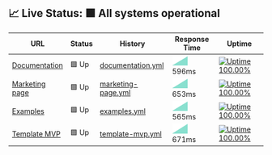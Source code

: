 ## 📈 Live Status: <!--live status--> **🟩 All systems operational**

<!--start: status pages-->
<!-- This summary is generated by Upptime (https://github.com/upptime/upptime) -->
<!-- Do not edit this manually, your changes will be overwritten -->

| URL                                                    | Status | History                                                                                                       | Response Time                                                                       | Uptime                                                                                                                                                                                                                                             |
| ------------------------------------------------------ | ------ | ------------------------------------------------------------------------------------------------------------- | ----------------------------------------------------------------------------------- | -------------------------------------------------------------------------------------------------------------------------------------------------------------------------------------------------------------------------------------------------- |
| [Documentation](https://documentation.platformos.com/) | 🟩 Up  | [documentation.yml](https://github.com/pavelloz/instances-uptimez/commits/master/history/documentation.yml)   | <img alt="Response time graph" src="./graphs/documentation.png" height="20"> 596ms  | [![Uptime 100.00%](https://img.shields.io/endpoint?url=https%3A%2F%2Fraw.githubusercontent.com%2Fpavelloz%2Finstances-uptimez%2Fmaster%2Fapi%2Fdocumentation%2Fuptime.json)](https://pavelloz.github.io/instances-uptimez/history/documentation)   |
| [Marketing page](https://www.platformos.com/)          | 🟩 Up  | [marketing-page.yml](https://github.com/pavelloz/instances-uptimez/commits/master/history/marketing-page.yml) | <img alt="Response time graph" src="./graphs/marketing-page.png" height="20"> 653ms | [![Uptime 100.00%](https://img.shields.io/endpoint?url=https%3A%2F%2Fraw.githubusercontent.com%2Fpavelloz%2Finstances-uptimez%2Fmaster%2Fapi%2Fmarketing-page%2Fuptime.json)](https://pavelloz.github.io/instances-uptimez/history/marketing-page) |
| [Examples](https://examples.platform-os.com/)          | 🟩 Up  | [examples.yml](https://github.com/pavelloz/instances-uptimez/commits/master/history/examples.yml)             | <img alt="Response time graph" src="./graphs/examples.png" height="20"> 565ms       | [![Uptime 100.00%](https://img.shields.io/endpoint?url=https%3A%2F%2Fraw.githubusercontent.com%2Fpavelloz%2Finstances-uptimez%2Fmaster%2Fapi%2Fexamples%2Fuptime.json)](https://pavelloz.github.io/instances-uptimez/history/examples)             |
| [Template MVP](https://getmarketplace.co)              | 🟩 Up  | [template-mvp.yml](https://github.com/pavelloz/instances-uptimez/commits/master/history/template-mvp.yml)     | <img alt="Response time graph" src="./graphs/template-mvp.png" height="20"> 671ms   | [![Uptime 100.00%](https://img.shields.io/endpoint?url=https%3A%2F%2Fraw.githubusercontent.com%2Fpavelloz%2Finstances-uptimez%2Fmaster%2Fapi%2Ftemplate-mvp%2Fuptime.json)](https://pavelloz.github.io/instances-uptimez/history/template-mvp)     |

<!--end: status pages-->
